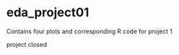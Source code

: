 eda_project01
=============
Contains four plots and corresponding R code for project 1

project closed
